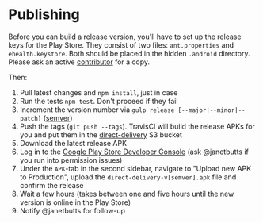 # Publishing

Before you can build a release version, you'll have to set up the release keys
for the Play Store. They consist of two files: `ant.properties` and
`ehealth.keystore`. Both should be placed in the hidden `.android` directory.
Please ask an active [contributor][] for a copy.

Then:

1. Pull latest changes and `npm install`, just in case
2. Run the tests `npm test`. Don't proceed if they fail
3. Increment the version number via `gulp release [--major|--minor|--patch]`
   ([semver][])
4. Push the tags (`git push --tags`). TravisCI will build the release APKs for
   you and put them in the [direct-delivery][s3] S3 bucket
5. Download the latest release APK
5. Log in to the [Google Play Store Developer Console][play] (ask @janetbutts
   if you run into permission issues)
6. Under the `APK`-tab in the second sidebar, navigate to "Upload new APK to
   Production", upload the `direct-delivery-v[semver].apk` file and confirm the
   release
7. Wait a few hours (takes between one and five hours until the new version is
   online in the Play Store)
8. Notify @janetbutts for follow-up

[contributor]: https://github.com/eHealthAfrica/direct-delivery/graphs/contributors
[semver]: http://semver.org
[s3]: https://shrub.appspot.com/direct-delivery/
[play]: https://play.google.com/apps/publish

